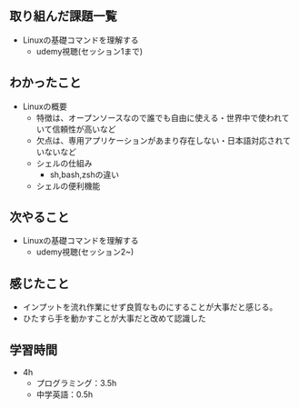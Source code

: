 ## 取り組んだ課題一覧
- Linuxの基礎コマンドを理解する
  - udemy視聴(セッション1まで)
## わかったこと
- Linuxの概要
  - 特徴は、オープンソースなので誰でも自由に使える・世界中で使われていて信頼性が高いなど
  - 欠点は、専用アプリケーションがあまり存在しない・日本語対応されていないなど
  - シェルの仕組み
    - sh,bash,zshの違い
  - シェルの便利機能
## 次やること
- Linuxの基礎コマンドを理解する
  - udemy視聴(セッション2~)
## 感じたこと
- インプットを流れ作業にせず良質なものにすることが大事だと感じる。
- ひたすら手を動かすことが大事だと改めて認識した
## 学習時間
- 4h
  - プログラミング：3.5h
  - 中学英語：0.5h
